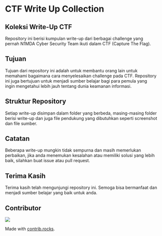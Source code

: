 # CTF Write Up Collection

## Koleksi Write-Up CTF
Repository ini berisi kumpulan write-up dari berbagai challenge yang pernah N1MDA Cyber Security Team ikuti dalam CTF (Capture The Flag).

## Tujuan
Tujuan dari repository ini adalah untuk membantu orang lain untuk memahami bagaimana cara menyelesaikan challenge pada CTF. Repository ini juga bertujuan untuk menjadi sumber belajar bagi para pemula yang ingin mengetahui lebih jauh tentang dunia keamanan informasi.

## Struktur Repository
Setiap write-up disimpan dalam folder yang berbeda, masing-masing folder berisi write-up dan juga file pendukung yang dibutuhkan seperti screenshot dan file sumber.

## Catatan
Beberapa write-up mungkin tidak sempurna dan masih memerlukan perbaikan, jika anda menemukan kesalahan atau memiliki solusi yang lebih baik, silahkan buat issue atau pull request.

## Terima Kasih
Terima kasih telah mengunjungi repository ini. Semoga bisa bermanfaat dan menjadi sumber belajar yang baik untuk anda.

## Contributor
<a href="https://github.com/N1MDA-Cyber-Security/CTF-Write-Up-Collection/graphs/contributors">
  <img src="https://contrib.rocks/image?repo=n1mdacybersec/CTF-Write-Up-Collection" />
</a>

Made with [contrib.rocks](https://contrib.rocks).
